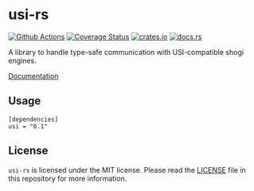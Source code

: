 # usi-rs

[![Github Actions](https://github.com/nozaq/usi-rs/workflows/build/badge.svg)](https://github.com/nozaq/usi-rs/actions?workflow=build)
[![Coverage Status](https://coveralls.io/repos/github/nozaq/usi-rs/badge.svg?branch=master)](https://coveralls.io/github/nozaq/usi-rs?branch=master)
[![crates.io](https://img.shields.io/crates/v/usi.svg)](https://crates.io/crates/usi)
[![docs.rs](https://docs.rs/usi/badge.svg)](https://docs.rs/usi)

A library to handle type-safe communication with USI-compatible shogi engines.

[Documentation](https://nozaq.github.io/usi-rs)

## Usage

```
[dependencies]
usi = "0.1"
```

## License

`usi-rs` is licensed under the MIT license. Please read the [LICENSE](LICENSE) file in this repository for more information.
